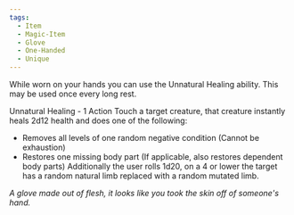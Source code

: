 ```yaml
---
tags:
  - Item
  - Magic-Item
  - Glove
  - One-Handed
  - Unique
---
```

While worn on your hands you can use the Unnatural Healing ability. This may be used once every long rest.

Unnatural Healing - 1 Action
Touch a target creature, that creature instantly heals 2d12 health and does one of the following:
- Removes all levels of one random negative condition (Cannot be exhaustion)
- Restores one missing body part (If applicable, also restores dependent body parts)
Additionally the user rolls 1d20, on a 4 or lower the target has a random natural limb replaced with a random mutated limb.

*A glove made out of flesh, it looks like you took the skin off of someone's hand.*